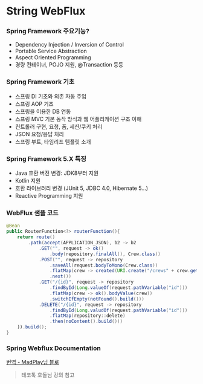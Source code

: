 # String WebFlux

### Spring Framework 주요기능?
- Dependency Injection / Inversion of Control
- Portable Service Abstraction
- Aspect Oriented Programming
 - 경량 컨테이너, POJO 지원, @Transaction 등등

### Spring Framework 기초
- 스프링 DI 기초와 의존 자동 주입
- 스프링 AOP 기초
- 스프링을 이용한 DB 연동
- 스프링 MVC 기본 동작 방식과 웹 어플리케이션 구조 이해
- 컨트롤러 구현, 요청, 폼, 세션/쿠키 처리
- JSON 요청/응답 처리
- 스프링 부트, 타임리프 템플릿 소개  

### Spring Framework 5.X 특징
- Java 호환 버전 변경: JDK8부터 지원
- Kotlin 지원
- 호환 라이브러리 변경 (JUnit 5, JDBC 4.0, Hibernate 5...)
- Reactive Programming 지원

### WebFlux 샘플 코드
```java
@Bean
public RouterFunction<?> routerFunction(){
    return route()
        .path(accept(APPLICATION_JSON), b2 -> b2
            .GET("", request -> ok()
                .body(repository.finalAll(), Crew.class))
            .POST("", request -> repository
                .saveAll(request.bodyToMono(Crew.class))
                .flatMap(crew -> created(URI.create("/crews" + crew.getId()))).build())
                .next())
            .GET("/{id}", request -> repository
                .findById(Long.valueOf(request.pathVariable("id")))
                .flatMap(crew -> ok().bodyValue(crew))
                .switchIfEmpty(notFound().build()))
            .DELETE("/{id}", request -> repository
                .findById(Long.valudOf(request.pathVariable("id")))
                .flatMap(repository::delete)
                .then(noContent().build()))
    )).build();
}
```

### Spring Webflux Documentation
[번역 - MadPlay님 블로](https://madplay.github.io/post/web-on-reactive-stack-spring-webflux)

> 테코톡 호돌님 강의 참고
